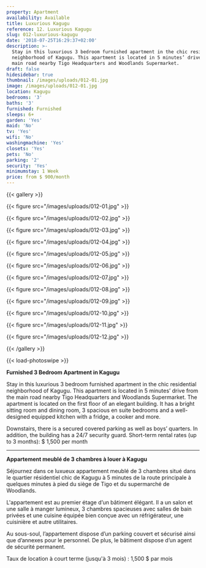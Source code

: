 ```yaml
---
property: Apartment
availability: Available
title: Luxurious Kagugu
reference: 12. Luxurious Kagugu
slug: 012-luxurious-kagugu
date: '2018-07-25T16:29:37+02:00'
description: >-
  Stay in this luxurious 3 bedroom furnished apartment in the chic residential
  neighborhood of Kagugu. This apartment is located in 5 minutes’ drive from the
  main road nearby Tigo Headquarters and Woodlands Supermarket.
draft: false
hidesidebar: true
thumbnail: /images/uploads/012-01.jpg
image: /images/uploads/012-01.jpg
location: Kagugu
bedrooms: '3'
baths: '3'
furnished: Furnished
sleeps: 6+
garden: 'Yes'
maid: 'No'
tv: 'Yes'
wifi: 'No'
washingmachine: 'Yes'
closets: 'Yes'
pets: 'No'
parking: '2'
security: 'Yes'
minimumstay: 1 Week
price: from $ 900/month
---
```

{{< gallery >}}

  {{< figure src="/images/uploads/012-01.jpg" >}}

  {{< figure src="/images/uploads/012-02.jpg" >}}

  {{< figure src="/images/uploads/012-03.jpg" >}}

  {{< figure src="/images/uploads/012-04.jpg" >}}

{{< figure src="/images/uploads/012-05.jpg" >}}

  {{< figure src="/images/uploads/012-06.jpg" >}}

  {{< figure src="/images/uploads/012-07.jpg" >}}

  {{< figure src="/images/uploads/012-08.jpg" >}}

{{< figure src="/images/uploads/012-09.jpg" >}}

  {{< figure src="/images/uploads/012-10.jpg" >}}

  {{< figure src="/images/uploads/012-11.jpg" >}}

  {{< figure src="/images/uploads/012-12.jpg" >}}

{{< /gallery >}}

{{< load-photoswipe >}}

**Furnished 3 Bedroom Apartment in Kagugu**

Stay in this luxurious 3 bedroom furnished apartment in the chic residential neighborhood of Kagugu. This apartment is located in 5 minutes’ drive from the main road nearby Tigo Headquarters and Woodlands Supermarket. The apartment is located on the first floor of an elegant building. It has a bright sitting room and dining room, 3 spacious en suite bedrooms and a well-designed equipped kitchen with a fridge, a cooker and more.

Downstairs, there is a secured covered parking as well as boys’ quarters. In addition, the building has a 24/7 security guard. Short-term rental rates (up to 3 months): $ 1,500 per month

---

**Appartement meublé de 3 chambres à louer à Kagugu**

Séjournez dans ce luxueux appartement meublé de 3 chambres situé dans le quartier résidentiel chic de Kagugu à 5 minutes de la route principale à quelques minutes à pied du siège de Tigo et du supermarché de Woodlands.

L'appartement est au premier étage d’un bâtiment élégant. Il a un salon et une salle à manger lumineux, 3 chambres spacieuses avec salles de bain privées et une cuisine équipée bien conçue avec un réfrigérateur, une cuisinière et autre utilitaires.

Au sous-soul, l’appartement dispose d’un parking couvert et sécurisé ainsi que d’annexes pour le personnel. De plus, le bâtiment dispose d’un agent de sécurité permanent.

Taux de location à court terme (jusqu'à 3 mois) : 1,500 $ par mois
